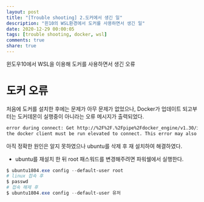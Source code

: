 ```yaml
---
layout: post
title: "[Trouble shooting] 2.도커에서 생긴 일"
description: "윈10의 WSL환경에서 도커를 사용하면서 생긴 일"
date: 2020-12-29 00:00:05
tags: [trouble shooting, docker, wsl]
comments: true
share: true
---
```


윈도우10에서 WSL을 이용해 도커를 사용하면서 생긴 오류

# 도커 오류

처음에 도커를 설치한 후에는 문제가 아무 문제가 없었으나, Docker가 업데이트 되고부터는 도커데몬이 실행중이 아니라는 오류 메시지가 출력되었다.

```bash
error during connect: Get http://%2F%2F.%2Fpipe%2Fdocker_engine/v1.30/info: open //./pipe/docker_engine: The system cannot find the file specified. In the default daemon configuration on Windows, 
the docker client must be run elevated to connect. This error may also indicate that the docker daemon is not running.
```

아직 정확한 원인은 알지 못하였으나 ubuntu를 삭제 후 재 설치하여 해결하였다.



- ubuntu를 재설치 한 뒤 root 패스워드를 변경해주려면  파워쉘에서 실행한다.

```powershell
$ ubuntu1804.exe config --default-user root
# linux 접속 후
$ passwd
# 접속 해제 후 
$ ubuntu1804.exe config --default-user 유저
```

